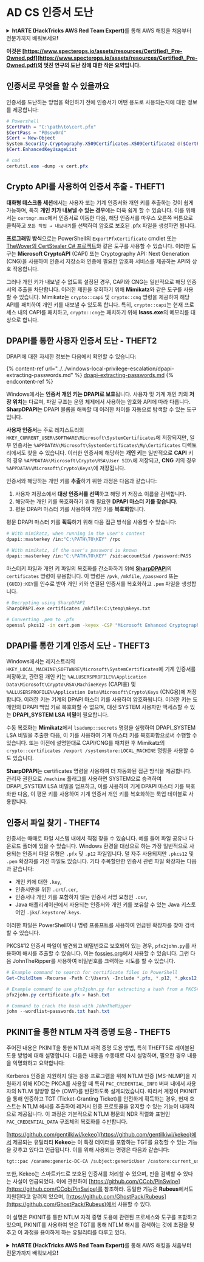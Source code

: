 # AD CS 인증서 도난

<details>

<summary><strong>htARTE (HackTricks AWS Red Team Expert)</strong>를 통해 AWS 해킹을 처음부터 전문가까지 배워보세요<strong>!</strong></summary>

HackTricks를 지원하는 다른 방법:

* 회사를 **HackTricks에서 광고하거나 HackTricks를 PDF로 다운로드**하려면 [**SUBSCRIPTION PLANS**](https://github.com/sponsors/carlospolop)를 확인하세요!
* [**공식 PEASS & HackTricks 스웨그**](https://peass.creator-spring.com)를 얻으세요.
* [**The PEASS Family**](https://opensea.io/collection/the-peass-family)를 발견하세요. 독점적인 [**NFTs**](https://opensea.io/collection/the-peass-family) 컬렉션입니다.
* 💬 [**Discord 그룹**](https://discord.gg/hRep4RUj7f) 또는 [**텔레그램 그룹**](https://t.me/peass)에 **참여**하거나 **Twitter** 🐦 [**@carlospolopm**](https://twitter.com/hacktricks_live)를 **팔로우**하세요.
* **HackTricks**와 **HackTricks Cloud** github 저장소에 PR을 제출하여 여러분의 해킹 기법을 공유하세요.

</details>

**이것은 [https://www.specterops.io/assets/resources/Certified\_Pre-Owned.pdf](https://www.specterops.io/assets/resources/Certified\_Pre-Owned.pdf)의 멋진 연구의 도난 장에 대한 작은 요약입니다.**


## 인증서로 무엇을 할 수 있을까요

인증서를 도난하는 방법을 확인하기 전에 인증서가 어떤 용도로 사용되는지에 대한 정보를 제공합니다:
```powershell
# Powershell
$CertPath = "C:\path\to\cert.pfx"
$CertPass = "P@ssw0rd"
$Cert = New-Object
System.Security.Cryptography.X509Certificates.X509Certificate2 @($CertPath, $CertPass)
$Cert.EnhancedKeyUsageList

# cmd
certutil.exe -dump -v cert.pfx
```
## Crypto API를 사용하여 인증서 추출 - THEFT1

**대화형 데스크톱 세션**에서는 사용자 또는 기계 인증서와 개인 키를 추출하는 것이 쉽게 가능하며, 특히 **개인 키가 내보낼 수 있는 경우**에는 더욱 쉽게 할 수 있습니다. 이를 위해서는 `certmgr.msc`에서 인증서로 이동한 다음, 해당 인증서를 마우스 오른쪽 버튼으로 클릭하고 `모든 작업 → 내보내기`를 선택하여 암호로 보호된 .pfx 파일을 생성하면 됩니다.

**프로그래밍 방식**으로는 PowerShell의 `ExportPfxCertificate` cmdlet 또는 [TheWover의 CertStealer C# 프로젝트](https://github.com/TheWover/CertStealer)와 같은 도구를 사용할 수 있습니다. 이러한 도구는 **Microsoft CryptoAPI** (CAPI) 또는 Cryptography API: Next Generation (CNG)을 사용하여 인증서 저장소와 인증에 필요한 암호화 서비스를 제공하는 API와 상호 작용합니다.

그러나 개인 키가 내보낼 수 없도록 설정된 경우, CAPI와 CNG는 일반적으로 해당 인증서의 추출을 차단합니다. 이러한 제한을 우회하기 위해 **Mimikatz**와 같은 도구를 사용할 수 있습니다. Mimikatz는 `crypto::capi` 및 `crypto::cng` 명령을 제공하여 해당 API를 패치하여 개인 키를 내보낼 수 있도록 합니다. 특히, `crypto::capi`는 현재 프로세스 내의 CAPI를 패치하고, `crypto::cng`는 패치하기 위해 **lsass.exe**의 메모리를 대상으로 합니다.

## DPAPI를 통한 사용자 인증서 도난 - THEFT2

DPAPI에 대한 자세한 정보는 다음에서 확인할 수 있습니다:

{% content-ref url="../../windows-local-privilege-escalation/dpapi-extracting-passwords.md" %}
[dpapi-extracting-passwords.md](../../windows-local-privilege-escalation/dpapi-extracting-passwords.md)
{% endcontent-ref %}

Windows에서는 **인증서 개인 키는 DPAPI로 보호**됩니다. 사용자 및 기계 개인 키의 **저장 위치**는 다르며, 파일 구조는 운영 체제에서 사용하는 암호화 API에 따라 다릅니다. **SharpDPAPI**는 DPAPI 블롭을 해독할 때 이러한 차이를 자동으로 탐색할 수 있는 도구입니다.

**사용자 인증서**는 주로 레지스트리의 `HKEY_CURRENT_USER\SOFTWARE\Microsoft\SystemCertificates`에 저장되지만, 일부 인증서는 `%APPDATA%\Microsoft\SystemCertificates\My\Certificates` 디렉토리에서도 찾을 수 있습니다. 이러한 인증서에 해당하는 **개인 키**는 일반적으로 **CAPI** 키의 경우 `%APPDATA%\Microsoft\Crypto\RSA\User SID\`에 저장되고, **CNG** 키의 경우 `%APPDATA%\Microsoft\Crypto\Keys\`에 저장됩니다.

인증서와 해당하는 개인 키를 **추출**하기 위한 과정은 다음과 같습니다:

1. 사용자 저장소에서 **대상 인증서를 선택**하고 해당 키 저장소 이름을 검색합니다.
2. 해당하는 개인 키를 복호화하기 위해 필요한 **DPAPI 마스터 키를 찾습니다**.
3. 평문 DPAPI 마스터 키를 사용하여 개인 키를 **복호화**합니다.

평문 DPAPI 마스터 키를 **획득**하기 위해 다음 접근 방식을 사용할 수 있습니다:
```bash
# With mimikatz, when running in the user's context
dpapi::masterkey /in:"C:\PATH\TO\KEY" /rpc

# With mimikatz, if the user's password is known
dpapi::masterkey /in:"C:\PATH\TO\KEY" /sid:accountSid /password:PASS
```
마스터키 파일과 개인 키 파일의 복호화를 간소화하기 위해 [**SharpDPAPI**](https://github.com/GhostPack/SharpDPAPI)의 `certificates` 명령이 유용합니다. 이 명령은 `/pvk`, `/mkfile`, `/password` 또는 `{GUID}:KEY`를 인수로 받아 개인 키와 연결된 인증서를 복호화하고 `.pem` 파일을 생성합니다.
```bash
# Decrypting using SharpDPAPI
SharpDPAPI.exe certificates /mkfile:C:\temp\mkeys.txt

# Converting .pem to .pfx
openssl pkcs12 -in cert.pem -keyex -CSP "Microsoft Enhanced Cryptographic Provider v1.0" -export -out cert.pfx
```
## DPAPI를 통한 기계 인증서 도난 - THEFT3

Windows에서는 레지스트리의 `HKEY_LOCAL_MACHINE\SOFTWARE\Microsoft\SystemCertificates`에 기계 인증서를 저장하고, 관련된 개인 키는 `%ALLUSERSPROFILE%\Application Data\Microsoft\Crypto\RSA\MachineKeys` (CAPI용) 및 `%ALLUSERSPROFILE%\Application Data\Microsoft\Crypto\Keys` (CNG용)에 저장합니다. 이러한 키는 기계의 DPAPI 마스터 키를 사용하여 암호화됩니다. 이러한 키는 도메인의 DPAPI 백업 키로 복호화할 수 없으며, 대신 SYSTEM 사용자만 액세스할 수 있는 **DPAPI_SYSTEM LSA 비밀**이 필요합니다.

수동 복호화는 **Mimikatz**에서 `lsadump::secrets` 명령을 실행하여 DPAPI_SYSTEM LSA 비밀을 추출한 다음, 이 키를 사용하여 기계 마스터 키를 복호화함으로써 수행할 수 있습니다. 또는 이전에 설명한대로 CAPI/CNG를 패치한 후 Mimikatz의 `crypto::certificates /export /systemstore:LOCAL_MACHINE` 명령을 사용할 수도 있습니다.

**SharpDPAPI**는 certificates 명령을 사용하여 더 자동화된 접근 방식을 제공합니다. 관리자 권한으로 `/machine` 플래그를 사용하면 SYSTEM으로 승격하여 DPAPI_SYSTEM LSA 비밀을 덤프하고, 이를 사용하여 기계 DPAPI 마스터 키를 복호화한 다음, 이 평문 키를 사용하여 기계 인증서 개인 키를 복호화하는 룩업 테이블로 사용합니다.


## 인증서 파일 찾기 - THEFT4

인증서는 때때로 파일 시스템 내에서 직접 찾을 수 있습니다. 예를 들어 파일 공유나 다운로드 폴더에 있을 수 있습니다. Windows 환경을 대상으로 하는 가장 일반적으로 사용되는 인증서 파일 유형은 `.pfx` 및 `.p12` 파일입니다. 덜 자주 사용되지만 `.pkcs12` 및 `.pem` 확장자를 가진 파일도 있습니다. 기타 주목할만한 인증서 관련 파일 확장자는 다음과 같습니다:
- 개인 키에 대한 `.key`,
- 인증서만을 위한 `.crt`/`.cer`,
- 인증서나 개인 키를 포함하지 않는 인증서 서명 요청인 `.csr`,
- Java 애플리케이션에서 사용되는 인증서와 개인 키를 보유할 수 있는 Java 키스토어인 `.jks`/`.keystore`/`.keys`.

이러한 파일은 PowerShell이나 명령 프롬프트를 사용하여 언급된 확장자를 찾아 검색할 수 있습니다.

PKCS#12 인증서 파일이 발견되고 비밀번호로 보호되어 있는 경우, `pfx2john.py`를 사용하여 해시를 추출할 수 있습니다. 이는 [fossies.org](https://fossies.org/dox/john-1.9.0-jumbo-1/pfx2john_8py_source.html)에서 사용할 수 있습니다. 그런 다음 JohnTheRipper를 사용하여 비밀번호를 크랙하는 시도를 할 수 있습니다.
```powershell
# Example command to search for certificate files in PowerShell
Get-ChildItem -Recurse -Path C:\Users\ -Include *.pfx, *.p12, *.pkcs12, *.pem, *.key, *.crt, *.cer, *.csr, *.jks, *.keystore, *.keys

# Example command to use pfx2john.py for extracting a hash from a PKCS#12 file
pfx2john.py certificate.pfx > hash.txt

# Command to crack the hash with JohnTheRipper
john --wordlist=passwords.txt hash.txt
```
## PKINIT을 통한 NTLM 자격 증명 도용 - THEFT5

주어진 내용은 PKINIT을 통한 NTLM 자격 증명 도용 방법, 특히 THEFT5로 레이블된 도용 방법에 대해 설명합니다. 다음은 내용을 수동태로 다시 설명하며, 필요한 경우 내용을 익명화하고 요약합니다:

Kerberos 인증을 지원하지 않는 응용 프로그램을 위해 NTLM 인증 [MS-NLMP]을 지원하기 위해 KDC는 PKCA를 사용할 때 특히 `PAC_CREDENTIAL_INFO` 버퍼 내에서 사용자의 NTLM 일방향 함수 (OWF)를 반환하도록 설계되었습니다. 따라서 계정이 PKINIT을 통해 인증하고 TGT (Ticket-Granting Ticket)를 안전하게 획득하는 경우, 현재 호스트는 NTLM 해시를 추출하여 레거시 인증 프로토콜을 유지할 수 있는 기능이 내재적으로 제공됩니다. 이 과정은 기본적으로 NTLM 평문의 NDR 직렬화 표현인 `PAC_CREDENTIAL_DATA` 구조체의 복호화를 수반합니다.

[https://github.com/gentilkiwi/kekeo](https://github.com/gentilkiwi/kekeo)에서 제공되는 유틸리티 **Kekeo**는 이 특정 데이터를 포함하는 TGT를 요청할 수 있는 기능을 갖추고 있다고 언급됩니다. 이를 위해 사용되는 명령은 다음과 같습니다:
```bash
tgt::pac /caname:generic-DC-CA /subject:genericUser /castore:current_user /domain:domain.local
```
또한, Kekeo는 스마트카드로 보호된 인증서를 처리할 수 있으며, 핀을 검색할 수 있다는 사실이 언급되었다. 이에 관련하여 [https://github.com/CCob/PinSwipe](https://github.com/CCob/PinSwipe)를 참조하라. 동일한 기능은 **Rubeus**에서도 지원된다고 알려져 있으며, [https://github.com/GhostPack/Rubeus](https://github.com/GhostPack/Rubeus)에서 사용할 수 있다.

이 설명은 PKINIT를 통한 NTLM 자격 증명 도용에 관련된 프로세스와 도구를 포함하고 있으며, PKINIT를 사용하여 얻은 TGT를 통해 NTLM 해시를 검색하는 것에 초점을 맞추고 이 과정을 용이하게 하는 유틸리티를 다루고 있다.

<details>

<summary><strong>htARTE (HackTricks AWS Red Team Expert)</strong>를 통해 AWS 해킹을 처음부터 전문가까지 배워보세요<strong>!</strong></summary>

HackTricks를 지원하는 다른 방법:

* **회사를 HackTricks에서 광고하거나 HackTricks를 PDF로 다운로드**하려면 [**SUBSCRIPTION PLANS**](https://github.com/sponsors/carlospolop)를 확인하세요!
* [**공식 PEASS & HackTricks 스왑**](https://peass.creator-spring.com)을 구매하세요.
* [**The PEASS Family**](https://opensea.io/collection/the-peass-family)를 발견하세요. 독점적인 [**NFTs**](https://opensea.io/collection/the-peass-family) 컬렉션입니다.
* 💬 [**Discord 그룹**](https://discord.gg/hRep4RUj7f) 또는 [**텔레그램 그룹**](https://t.me/peass)에 **참여**하거나 **Twitter** 🐦 [**@carlospolopm**](https://twitter.com/hacktricks_live)을 **팔로우**하세요.
* **HackTricks**와 **HackTricks Cloud** github 저장소에 PR을 제출하여 **자신의 해킹 기법을 공유**하세요.

</details>
